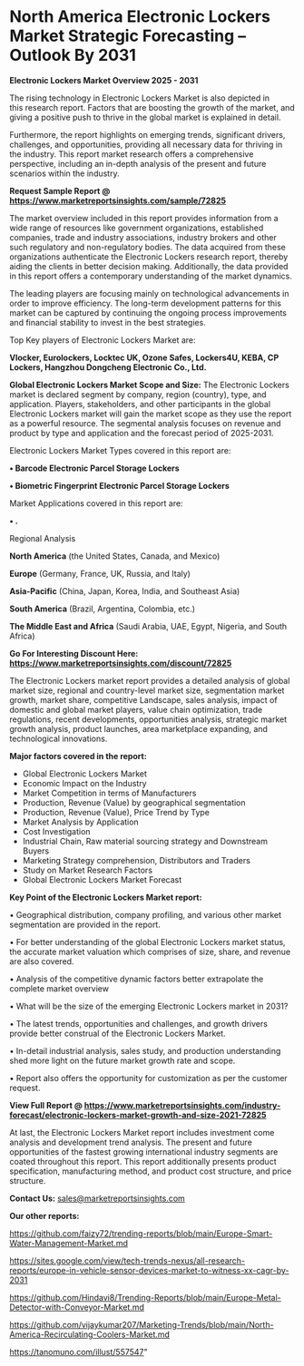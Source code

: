 # North America Electronic Lockers Market Strategic Forecasting – Outlook By 2031

<Strong> Electronic Lockers Market Overview 2025 - 2031</strong>

The rising technology in Electronic Lockers Market is also depicted in this research report. Factors that are boosting the growth of the market, and giving a positive push to thrive in the global market is explained in detail.

Furthermore, the report highlights on emerging trends, significant drivers, challenges, and opportunities, providing all necessary data for thriving in the industry. This report market research offers a comprehensive perspective, including an in-depth analysis of the present and future scenarios within the industry.

<strong>Request Sample Report @ <a href=https://www.marketreportsinsights.com/sample/72825>https://www.marketreportsinsights.com/sample/72825</a></strong>

The market overview included in this report provides information from a wide range of resources like government organizations, established companies, trade and industry associations, industry brokers and other such regulatory and non-regulatory bodies. The data acquired from these organizations authenticate the Electronic Lockers research report, thereby aiding the clients in better decision making. Additionally, the data provided in this report offers a contemporary understanding of the market dynamics.

The leading players are focusing mainly on technological advancements in order to improve efficiency. The long-term development patterns for this market can be captured by continuing the ongoing process improvements and financial stability to invest in the best strategies.

Top Key players of Electronic Lockers Market are:

<strong>Vlocker, Eurolockers, Locktec UK, Ozone Safes, Lockers4U, KEBA, CP Lockers, Hangzhou Dongcheng Electronic Co., Ltd.</strong>

<strong><b>Global Electronic Lockers Market Scope and Size:</b></strong>
The Electronic Lockers market is declared segment by company, region (country), type, and application. Players, stakeholders, and other participants in the global Electronic Lockers market will gain the market scope as they use the report as a powerful resource. The segmental analysis focuses on revenue and product by type and application and the forecast period of 2025-2031.

Electronic Lockers Market Types covered in this report are:

<strong>• Barcode Electronic Parcel Storage Lockers

• Biometric Fingerprint Electronic Parcel Storage Lockers</strong>

Market Applications covered in this report are:

<strong>• .</strong> 

Regional Analysis

<strong>North America</strong> (the United States, Canada, and Mexico)

<strong>Europe</strong> (Germany, France, UK, Russia, and Italy)

<strong>Asia-Pacific</strong> (China, Japan, Korea, India, and Southeast Asia)

<strong>South America</strong> (Brazil, Argentina, Colombia, etc.)

<strong>The Middle East and Africa</strong> (Saudi Arabia, UAE, Egypt, Nigeria, and South Africa)

<strong>Go For Interesting Discount Here: <a href=https://www.marketreportsinsights.com/discount/72825>https://www.marketreportsinsights.com/discount/72825</a></strong>

The Electronic Lockers market report provides a detailed analysis of global market size, regional and country-level market size, segmentation market growth, market share, competitive Landscape, sales analysis, impact of domestic and global market players, value chain optimization, trade regulations, recent developments, opportunities analysis, strategic market growth analysis, product launches, area marketplace expanding, and technological innovations.

<strong><b>Major factors covered in the report:</b></strong>
<ul>
  <li>Global Electronic Lockers Market </li>
  <li>Economic Impact on the Industry</li>
  <li>Market Competition in terms of Manufacturers</li>
  <li>Production, Revenue (Value) by geographical segmentation</li>
  <li>Production, Revenue (Value), Price Trend by Type</li>
  <li>Market Analysis by Application</li>
  <li>Cost Investigation</li>
  <li>Industrial Chain, Raw material sourcing strategy and Downstream Buyers</li>
  <li>Marketing Strategy comprehension, Distributors and Traders</li>
  <li>Study on Market Research Factors</li>
  <li>Global Electronic Lockers Market Forecast</li>
</ul>

<strong><b>Key Point of the Electronic Lockers Market report:</b></strong>

• Geographical distribution, company profiling, and various other market segmentation are provided in the report.

• For better understanding of the global Electronic Lockers market status, the accurate market valuation which comprises of size, share, and revenue are also covered.

• Analysis of the competitive dynamic factors better extrapolate the complete market overview

• What will be the size of the emerging Electronic Lockers market in 2031?

• The latest trends, opportunities and challenges, and growth drivers provide better construal of the Electronic Lockers Market.

• In-detail industrial analysis, sales study, and production understanding shed more light on the future market growth rate and scope.

• Report also offers the opportunity for customization as per the customer request.

<strong><b>View Full Report @ <a href=https://www.marketreportsinsights.com/industry-forecast/electronic-lockers-market-growth-and-size-2021-72825>https://www.marketreportsinsights.com/industry-forecast/electronic-lockers-market-growth-and-size-2021-72825</a></b></strong>


At last, the Electronic Lockers Market report includes investment come analysis and development trend analysis. The present and future opportunities of the fastest growing international industry segments are coated throughout this report. This report additionally presents product specification, manufacturing method, and product cost structure, and price structure.

<strong>Contact Us:</strong>
sales@marketreportsinsights.com

<strong>Our other reports:</strong>

<a href=https://github.com/faizy72/trending-reports/blob/main/Europe-Smart-Water-Management-Market.md>https://github.com/faizy72/trending-reports/blob/main/Europe-Smart-Water-Management-Market.md</a>

<a href=https://sites.google.com/view/tech-trends-nexus/all-research-reports/europe-in-vehicle-sensor-devices-market-to-witness-xx-cagr-by-2031>https://sites.google.com/view/tech-trends-nexus/all-research-reports/europe-in-vehicle-sensor-devices-market-to-witness-xx-cagr-by-2031</a>

<a href=https://github.com/Hindavi8/Trending-Reports/blob/main/Europe-Metal-Detector-with-Conveyor-Market.md>https://github.com/Hindavi8/Trending-Reports/blob/main/Europe-Metal-Detector-with-Conveyor-Market.md</a>

<a href=https://github.com/vijaykumar207/Marketing-Trends/blob/main/North-America-Recirculating-Coolers-Market.md>https://github.com/vijaykumar207/Marketing-Trends/blob/main/North-America-Recirculating-Coolers-Market.md</a>

<a href=https://tanomuno.com/illust/557547>https://tanomuno.com/illust/557547</a>"
